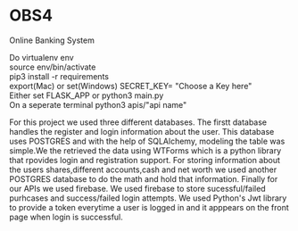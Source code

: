 # OBS4
Online Banking System

Do 
virtualenv env <br/>
source env/bin/activate <br/> 
pip3 install -r requirements <br/> 
export(Mac) or set(Windows) SECRET_KEY= "Choose a Key here" <br/>
Either set FLASK_APP or python3 main.py <br/>
On a seperate terminal python3 apis/"api name"

For this project we used three different databases. The firstt database handles the register and login information about the user. This database uses POSTGRES and with the help of SQLAlchemy, modeling the table was simple.We the retrieved the data using WTForms which is a python library that rpovides login and registration support. For storing information about the users shares,different accounts,cash and net worth we used another POSTGRES database to do the math and hold that information. Finally for our APIs we used firebase. We used firebase to store sucessful/failed purhcases and success/failed login attempts. We used Python's Jwt library to provide a token everytime a user is logged in and it apppears on the front page when login is successful. 
